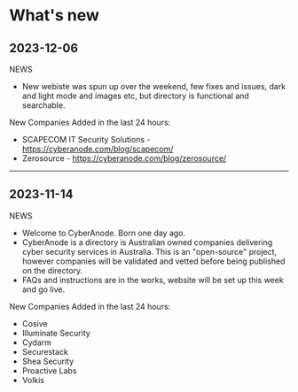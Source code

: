 # What's new

## 2023-12-06
NEWS
* New webiste was spun up over the weekend, few fixes and issues, dark and light mode and images etc, but directory is functional and searchable.

New Companies Added in the last 24 hours:
* SCAPECOM IT Security Solutions - https://cyberanode.com/blog/scapecom/
* Zerosource - https://cyberanode.com/blog/zerosource/

***
## 2023-11-14
NEWS
* Welcome to CyberAnode. Born one day ago.
* CyberAnode is a directory is Australian owned companies delivering cyber security services in Australia. This is an "open-source" project, however companies will be validated and vetted before being published on the directory.
* FAQs and instructions are in the works, website will be set up this week and go live.

New Companies Added in the last 24 hours:
* Cosive
* Illuminate Security
* Cydarm
* Securestack
* Shea Security
* Proactive Labs
* Volkis
